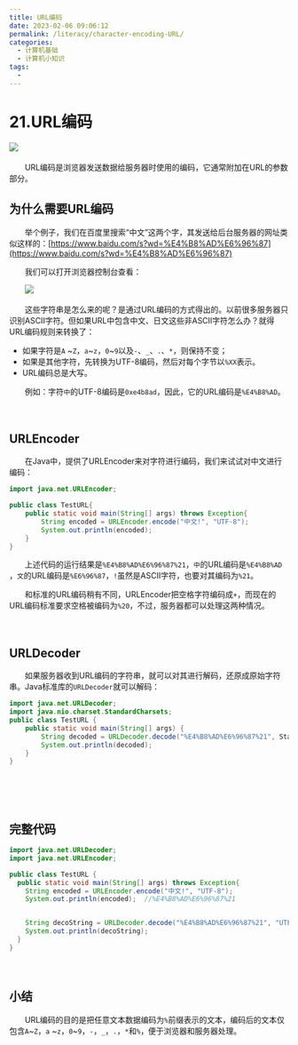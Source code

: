 ```yaml
---
title: URL编码
date: 2023-02-06 09:06:12
permalink: /literacy/character-encoding-URL/
categories:
  - 计算机基础
  - 计算机小知识
tags:
  - 
---
```



# 21.URL编码

![](https://image.peterjxl.com/blog/193.jpg)　　‍

　　URL编码是浏览器发送数据给服务器时使用的编码，它通常附加在URL的参数部分。

<!-- more -->

## 为什么需要URL编码

　　举个例子，我们在百度里搜索“中文”这两个字，其发送给后台服务器的网址类似这样的：[https://www.baidu.com/s?wd=%E4%B8%AD%E6%96%87](https://www.baidu.com/s?wd=%E4%B8%AD%E6%96%87)

　　我们可以打开浏览器控制台查看：

　　​![](https://image.peterjxl.com/blog/image-20230202075306-cgwvqcu.png)​

　　这些字符串是怎么来的呢？是通过URL编码的方式得出的。以前很多服务器只识别ASCII字符。但如果URL中包含中文、日文这些非ASCII字符怎么办？就得URL编码规则来转换了：

* 如果字符是`A`​​ ~`Z`​​，`a`​​ ~`z`​​，`0`​​ ~`9`​​以及`-`​​、`_`​​、`.`​​、`*`​​，则保持不变；
* 如果是其他字符，先转换为UTF-8编码，然后对每个字节以`%XX`​​表示。
* URL编码总是大写。

　　例如：字符`中`​​的UTF-8编码是`0xe4b8ad`​​，因此，它的URL编码是`%E4%B8%AD`​​。

　　‍

## URLEncoder

　　在Java中，提供了URLEncoder来对字符进行编码，我们来试试对中文进行编码：

```java
import java.net.URLEncoder;

public class TestURL{
    public static void main(String[] args) throws Exception{
        String encoded = URLEncoder.encode("中文!", "UTF-8");
        System.out.println(encoded);
    }
}

```

　　上述代码的运行结果是`%E4%B8%AD%E6%96%87%21`​，`中`​的URL编码是`%E4%B8%AD`​，`文`​的URL编码是`%E6%96%87`​，`!`​虽然是ASCII字符，也要对其编码为`%21`​。

　　和标准的URL编码稍有不同，URLEncoder把空格字符编码成`+`​，而现在的URL编码标准要求空格被编码为`%20`​，不过，服务器都可以处理这两种情况。

　　‍

## URLDecoder

　　如果服务器收到URL编码的字符串，就可以对其进行解码，还原成原始字符串。Java标准库的`URLDecoder`​就可以解码：

```java
import java.net.URLDecoder;
import java.nio.charset.StandardCharsets;
public class TestURL {
    public static void main(String[] args) {
        String decoded = URLDecoder.decode("%E4%B8%AD%E6%96%87%21", StandardCharsets.UTF_8);
        System.out.println(decoded);
    }
}
```

　　‍

　　‍

## 完整代码

```java
import java.net.URLDecoder;
import java.net.URLEncoder;

public class TestURL {
  public static void main(String[] args) throws Exception{
    String encoded = URLEncoder.encode("中文!", "UTF-8");
    System.out.println(encoded);  //%E4%B8%AD%E6%96%87%21


    String decoString = URLDecoder.decode("%E4%B8%AD%E6%96%87%21", "UTF-8");
    System.out.println(decoString);
  }
}
```

　　‍

## 小结

　　URL编码的目的是把任意文本数据编码为`%`​前缀表示的文本，编码后的文本仅包含`A`​ ~`Z`​，`a`​ ~`z`​，`0`​ ~`9`​，`-`​，`_`​，`.`​，`*`​和`%`​，便于浏览器和服务器处理。

　　‍
